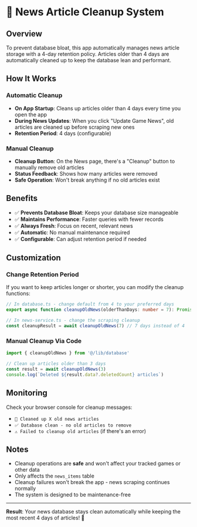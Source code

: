 # 🧹 News Article Cleanup System

## Overview
To prevent database bloat, this app automatically manages news article storage with a 4-day retention policy. Articles older than 4 days are automatically cleaned up to keep the database lean and performant.

## How It Works

### Automatic Cleanup
- **On App Startup**: Cleans up articles older than 4 days every time you open the app
- **During News Updates**: When you click "Update Game News", old articles are cleaned up before scraping new ones
- **Retention Period**: 4 days (configurable)

### Manual Cleanup
- **Cleanup Button**: On the News page, there's a "Cleanup" button to manually remove old articles
- **Status Feedback**: Shows how many articles were removed
- **Safe Operation**: Won't break anything if no old articles exist

## Benefits
- ✅ **Prevents Database Bloat**: Keeps your database size manageable
- ✅ **Maintains Performance**: Faster queries with fewer records
- ✅ **Always Fresh**: Focus on recent, relevant news
- ✅ **Automatic**: No manual maintenance required
- ✅ **Configurable**: Can adjust retention period if needed

## Customization

### Change Retention Period
If you want to keep articles longer or shorter, you can modify the cleanup functions:

```typescript
// In database.ts - change default from 4 to your preferred days
export async function cleanupOldNews(olderThanDays: number = 7): Promise<...>

// In news-service.ts - change the scraping cleanup
const cleanupResult = await cleanupOldNews(7) // 7 days instead of 4
```

### Manual Cleanup Via Code
```typescript
import { cleanupOldNews } from '@/lib/database'

// Clean up articles older than 3 days
const result = await cleanupOldNews(3)
console.log(`Deleted ${result.data?.deletedCount} articles`)
```

## Monitoring
Check your browser console for cleanup messages:
- `🧹 Cleaned up X old news articles`
- `✅ Database clean - no old articles to remove`
- `⚠️ Failed to cleanup old articles` (if there's an error)

## Notes
- Cleanup operations are **safe** and won't affect your tracked games or other data
- Only affects the `news_items` table
- Cleanup failures won't break the app - news scraping continues normally
- The system is designed to be maintenance-free

---

**Result**: Your news database stays clean automatically while keeping the most recent 4 days of articles! 🎉 